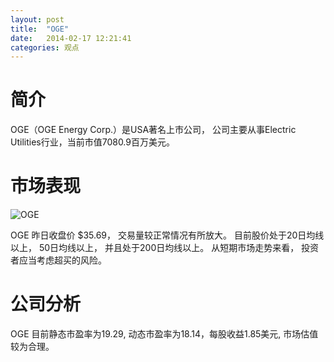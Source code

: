 ```yaml
---
layout: post
title:  "OGE"
date:   2014-02-17 12:21:41
categories: 观点
---
```


# 简介
OGE（OGE Energy Corp.）是USA著名上市公司，
公司主要从事Electric Utilities行业，当前市值7080.9百万美元。

# 市场表现

![OGE](http://finviz.com/chart.ashx?t=OGE&ty=c&ta=1&p=d&s=l)

OGE 昨日收盘价 $35.69，
交易量较正常情况有所放大。
目前股价处于20日均线以上，
50日均线以上，
并且处于200日均线以上。
从短期市场走势来看，
投资者应当考虑超买的风险。

# 公司分析
OGE 目前静态市盈率为19.29, 动态市盈率为18.14，每股收益1.85美元,
市场估值较为合理。
